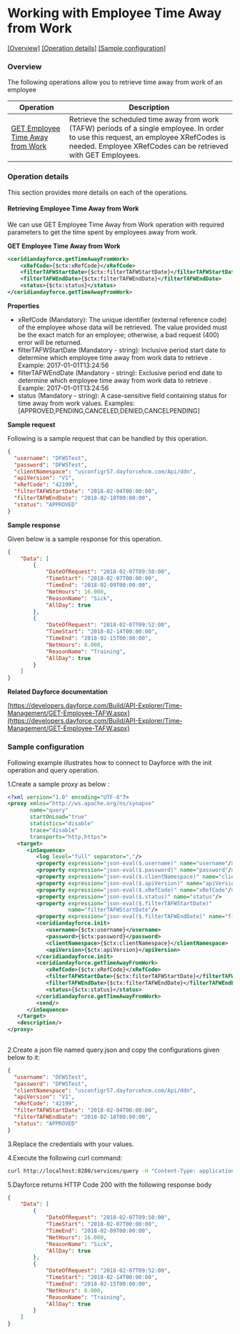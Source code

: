 # Working with Employee Time Away from Work

[[Overview]](#overview)  [[Operation details]](#operation-details)  [[Sample configuration]](#sample-configuration)

### Overview 

The following operations allow you to retrieve time away from work of an employee

| Operation | Description |
| ------------- |-------------|
|[GET Employee Time Away from Work](#retrieving-employee-time-away-from-work)| Retrieve the scheduled time away from work (TAFW) periods of a single employee. In order to use this request, an employee XRefCodes is needed. Employee XRefCodes can be retrieved with GET Employees. |

### Operation details

This section provides more details on each of the operations.

#### Retrieving Employee Time Away from Work
We can use GET Employee Time Away from Work operation with required parameters to get the time spent by employees away from work.

**GET Employee Time Away from Work**
```xml
<ceridiandayforce.getTimeAwayFromWork>
    <xRefCode>{$ctx:xRefCode}</xRefCode>
    <filterTAFWStartDate>{$ctx:filterTAFWStartDate}</filterTAFWStartDate>
    <filterTAFWEndDate>{$ctx:filterTAFWEndDate}</filterTAFWEndDate>
    <status>{$ctx:status}</status>
</ceridiandayforce.getTimeAwayFromWork>
```

**Properties**

* xRefCode (Mandatory): The unique identifier (external reference code) of the employee whose data will be retrieved. The value provided must be the exact match for an employee; otherwise, a bad request (400) error will be returned.
* filterTAFWStartDate (Mandatory - string): Inclusive period start date to determine which employee time away from work data to retrieve . Example: 2017-01-01T13:24:56
* filterTAFWEndDate (Mandatory - string): Exclusive period end date to determine which employee time away from work data to retrieve . Example: 2017-01-01T13:24:56
* status (Mandatory - string): A case-sensitive field containing status for time away from work values. Examples: [APPROVED,PENDING,CANCELED,DENIED,CANCELPENDING]

**Sample request**

Following is a sample request that can be handled by this operation.

```json
{
  "username": "DFWSTest",
  "password": "DFWSTest",
  "clientNamespace": "usconfigr57.dayforcehcm.com/Api/ddn",
  "apiVersion": "V1",
  "xRefCode": "42199",
  "filterTAFWStartDate": "2018-02-04T00:00:00",
  "filterTAFWEndDate": "2018-02-18T00:00:00",
  "status": "APPROVED"
}
```

**Sample response**

Given below is a sample response for this operation.

```json
{
    "Data": [
        {
            "DateOfRequest": "2018-02-07T09:50:00",
            "TimeStart": "2018-02-07T00:00:00",
            "TimeEnd": "2018-02-09T00:00:00",
            "NetHours": 16.000,
            "ReasonName": "Sick",
            "AllDay": true
        },
        {
            "DateOfRequest": "2018-02-07T09:52:00",
            "TimeStart": "2018-02-14T00:00:00",
            "TimeEnd": "2018-02-15T00:00:00",
            "NetHours": 8.000,
            "ReasonName": "Training",
            "AllDay": true
        }
    ]
}
```

**Related Dayforce documentation**

[https://developers.dayforce.com/Build/API-Explorer/Time-Management/GET-Employee-TAFW.aspx](https://developers.dayforce.com/Build/API-Explorer/Time-Management/GET-Employee-TAFW.aspx)

### Sample configuration

Following example illustrates how to connect to Dayforce with the init operation and query operation.

1.Create a sample proxy as below :
```xml
<?xml version="1.0" encoding="UTF-8"?>
<proxy xmlns="http://ws.apache.org/ns/synapse"
       name="query"
       startOnLoad="true"
       statistics="disable"
       trace="disable"
       transports="http,https">
   <target>
      <inSequence>
         <log level="full" separator=","/>
         <property expression="json-eval($.username)" name="username"/>
         <property expression="json-eval($.password)" name="password"/>
         <property expression="json-eval($.clientNamespace)" name="clientNamespace"/>
         <property expression="json-eval($.apiVersion)" name="apiVersion"/>
         <property expression="json-eval($.xRefCode)" name="xRefCode"/>
         <property expression="json-eval($.status)" name="status"/>
         <property expression="json-eval($.filterTAFWStartDate)"
                   name="filterTAFWStartDate"/>
         <property expression="json-eval($.filterTAFWEndDate)" name="filterTAFWEndDate"/>
         <ceridiandayforce.init>
            <username>{$ctx:username}</username>
            <password>{$ctx:password}</password>
            <clientNamespace>{$ctx:clientNamespace}</clientNamespace>
            <apiVersion>{$ctx:apiVersion}</apiVersion>
         </ceridiandayforce.init>
         <ceridiandayforce.getTimeAwayFromWork>
            <xRefCode>{$ctx:xRefCode}</xRefCode>
            <filterTAFWStartDate>{$ctx:filterTAFWStartDate}</filterTAFWStartDate>
            <filterTAFWEndDate>{$ctx:filterTAFWEndDate}</filterTAFWEndDate>
            <status>{$ctx:status}</status>
         </ceridiandayforce.getTimeAwayFromWork>
         <send/>
      </inSequence>
   </target>
   <description/>
</proxy>
                                
```

2.Create a json file named query.json and copy the configurations given below to it:

```json
{
  "username": "DFWSTest",
  "password": "DFWSTest",
  "clientNamespace": "usconfigr57.dayforcehcm.com/Api/ddn",
  "apiVersion": "V1",
  "xRefCode": "42199",
  "filterTAFWStartDate": "2018-02-04T00:00:00",
  "filterTAFWEndDate": "2018-02-18T00:00:00",
  "status": "APPROVED"
}
```
3.Replace the credentials with your values.

4.Execute the following curl command:

```bash
curl http://localhost:8280/services/query -H "Content-Type: application/json" -d @query.json
```
5.Dayforce returns HTTP Code 200 with the following response body

```json
{
    "Data": [
        {
            "DateOfRequest": "2018-02-07T09:50:00",
            "TimeStart": "2018-02-07T00:00:00",
            "TimeEnd": "2018-02-09T00:00:00",
            "NetHours": 16.000,
            "ReasonName": "Sick",
            "AllDay": true
        },
        {
            "DateOfRequest": "2018-02-07T09:52:00",
            "TimeStart": "2018-02-14T00:00:00",
            "TimeEnd": "2018-02-15T00:00:00",
            "NetHours": 8.000,
            "ReasonName": "Training",
            "AllDay": true
        }
    ]
}
```
